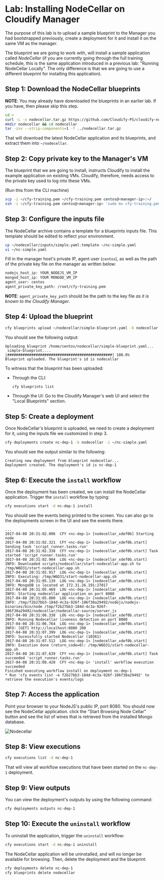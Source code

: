 # Lab: Installing NodeCellar on Cloudify Manager

The purpose of this lab is to upload a sample blueprint to the Manager you had bootstrapped previously, create a deployment for it and install it on the same VM as the manager.

The blueprint we are going to work with, will install a sample application called *NodeCellar* (if you are
currently going through the full training schedule, this is the same application introduced in a previous lab:
"Running NodeCellar Locally". The only difference is that we are going to use a different blueprint for
installing this application).
 
## Step 1: Download the NodeCellar blueprints

**NOTE**: You may already have downloaded the blueprints in an earlier lab. If you have, then please skip
this step.

```bash
cd ~
curl -L -o nodecellar.tar.gz https://github.com/Cloudify-PS/cloudify-nodecellar-example/archive/4.0-maint.tar.gz
mkdir nodecellar && cd nodecellar
tar -zxv --strip-components=1 -f ../nodecellar.tar.gz
```

That will download the latest NodeCellar application and its blueprints, and extract them into `~/nodecellar`.

## Step 2: Copy private key to the Manager's VM

The blueprint that we are going to install, instructs Cloudify to install the example application on existing VMs.
Cloudify, therefore, needs access to the private key used to log into these VMs.

(Run this from the CLI machine)

```bash
scp -i ~/cfy-training.pem ~/cfy-training.pem centos@<manager-ip>:~/
ssh -i ~/cfy-training.pem centos@<manager-ip> 'sudo mv cfy-training.pem /root'
```

## Step 3: Configure the inputs file

The NodeCellar archive contains a template for a blueprints inputs file. This template should be edited to reflect your environment.

```bash
cp ~/nodecellar/inputs/simple.yaml.template ~/nc-simple.yaml
vi ~/nc-simple.yaml
```

Fill in the manager host's private IP, agent user (`centos`), as well as the path of the private key file on the manager as written below:

```bash
nodejs_host_ip: YOUR_NODEJS_VM_IP
mongod_host_ip: YOUR MONGOD_VM_IP
agent_user: centos
agent_private_key_path: /root/cfy-training.pem
```

**NOTE**: `agent_private_key_path` should be the path to the key file *as it is known to the Cloudify Manager*.

## Step 4: Upload the blueprint

```bash
cfy blueprints upload ~/nodecellar/simple-blueprint.yaml -b nodecellar
```

You should see the following output:

```
Uploading blueprint /home/centos/nodecellar/simple-blueprint.yaml...
 simple-blueprint.... |################################################| 100.0%
Blueprint uploaded. The blueprint's id is nodecellar
```

To witness that the blueprint has been uploaded:

*   Through the CLI:

    ```bash
    cfy blueprints list
    ```
*   Through the UI: Go to the Cloudify Manager's web UI and select the "Local Blueprints" section.

## Step 5: Create a deployment

Once NodeCellar's blueprint is uploaded, we need to create a deployment for it, using the inputs file we customized in step 3.

```bash
cfy deployments create nc-dep-1 -b nodecellar -i ~/nc-simple.yaml
```

You should see the output similar to the following:

```
Creating new deployment from blueprint nodecellar...
Deployment created. The deployment's id is nc-dep-1
```

## Step 6: Execute the `install` workflow

Once the deployment has been created, we can install the NodeCellar application. Trigger the `install` workflow by typing:

```bash
cfy executions start -d nc-dep-1 install
```

You should see the events being printed to the screen. You can also go to the deployments screen in the UI and see the events there. 

```
...
2017-04-08 20:31:02.096  CFY <nc-dep-1> [nodecellar_xdef0b] Starting node
2017-04-08 20:31:02.321  CFY <nc-dep-1> [nodecellar_xdef0b.start] Sending task 'script_runner.tasks.run'
2017-04-08 20:31:02.338  CFY <nc-dep-1> [nodecellar_xdef0b.start] Task started 'script_runner.tasks.run'
2017-04-08 20:31:02.904  LOG <nc-dep-1> [nodecellar_xdef0b.start] INFO: Downloaded scripts/nodecellar/start-nodecellar-app.sh to /tmp/W6D31/start-nodecellar-app.sh
2017-04-08 20:31:02.917  LOG <nc-dep-1> [nodecellar_xdef0b.start] INFO: Executing: /tmp/W6D31/start-nodecellar-app.sh
2017-04-08 20:31:05.139  LOG <nc-dep-1> [nodecellar_xdef0b.start] INFO: MongoDB is located at 172.31.26.191:27017
2017-04-08 20:31:05.469  LOG <nc-dep-1> [nodecellar_xdef0b.start] INFO: Starting nodecellar application on port 8080
2017-04-08 20:31:05.800  LOG <nc-dep-1> [nodecellar_xdef0b.start] INFO: /tmp/f2b27bb3-184d-4c3a-926f-106f30a29492/nodejs/nodejs-binaries/bin/node /tmp/f2b27bb3-184d-4c3a-926f-106f30a29492/nodecellar/nodecellar-source/server.js
2017-04-08 20:31:06.338  LOG <nc-dep-1> [nodecellar_xdef0b.start] INFO: Running Nodecellar liveness detection on port 8080
2017-04-08 20:31:06.764  LOG <nc-dep-1> [nodecellar_xdef0b.start] INFO: [GET] http://localhost:8080 200
2017-04-08 20:31:07.399  LOG <nc-dep-1> [nodecellar_xdef0b.start] INFO: Sucessfully started Nodecellar (10361)
2017-04-08 20:31:07.512  LOG <nc-dep-1> [nodecellar_xdef0b.start] INFO: Execution done (return_code=0): /tmp/W6D31/start-nodecellar-app.sh
2017-04-08 20:31:07.639  CFY <nc-dep-1> [nodecellar_xdef0b.start] Task succeeded 'script_runner.tasks.run'
2017-04-08 20:31:08.420  CFY <nc-dep-1> 'install' workflow execution succeeded
Finished executing workflow install on deployment nc-dep-1
* Run 'cfy events list -e f2b27bb3-184d-4c3a-926f-106f30a29492' to retrieve the execution's events/logs
```

## Step 7: Access the application

Point your browser to your NodeJS's public IP, port 8080. You should now see the NodeCellar application. click the "Start Browsing Node Cellar" button and see the list of wines that is retrieved from the installed Mongo database.

![Nodecellar](../../../raw/4.0/running-nodecellar-on-manager/nodecellar.png "NodeCellar")

## Step 8: View executions

```bash
cfy executions list -d nc-dep-1
```

That will view all workflow executions that have been started on the `nc-dep-1` deployment.

## Step 9: View outputs

You can view the deployment's outputs by using the following command:

```bash
cfy deployments outputs nc-dep-1
```

## Step 10: Execute the `uninstall` workflow

To uninstall the application, trigger the `uninstall` workflow:

```bash
cfy executions start -d nc-dep-1 uninstall
```

The NodeCellar application will be uninstalled, and will no longer be available for browsing. Then, delete the deployment
and the blueprint:

```bash
cfy deployments delete nc-dep-1
cfy blueprints delete nodecellar
```
